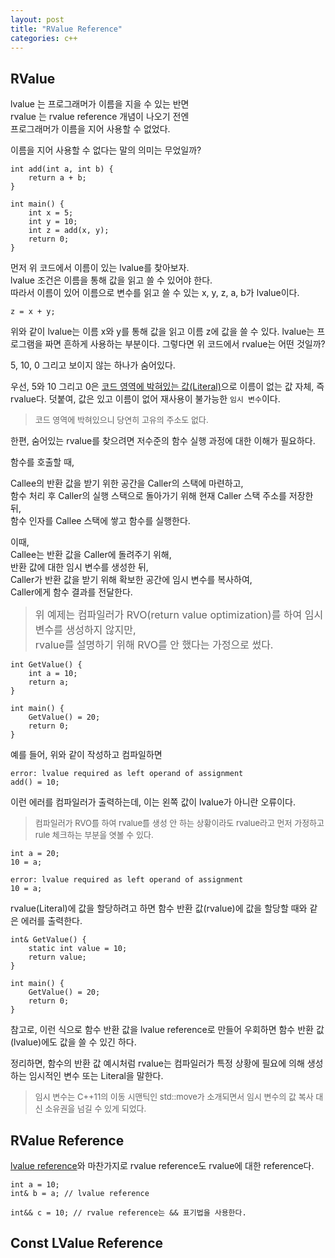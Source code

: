 ```yaml
---
layout: post
title: "RValue Reference"
categories: c++
---
```


## RValue

<!-- begin_excerpt -->

lvalue 는 프로그래머가 이름을 지을 수 있는 반면 <br>
rvalue 는 rvalue reference 개념이 나오기 전엔 <br> 
프로그래머가 이름을 지어 사용할 수 없었다.<br> 

<!-- end_excerpt -->

이름을 지어 사용할 수 없다는 말의 의미는 무었일까?

```
int add(int a, int b) {
    return a + b;
}

int main() {
    int x = 5;
    int y = 10;
    int z = add(x, y);
    return 0;
}
```

먼저 위 코드에서 이름이 있는 lvalue를 찾아보자. <br> 
lvalue 조건은 이름을 통해 값을 읽고 쓸 수 있어야 한다. <br> 
따라서 이름이 있어 이름으로 변수를 읽고 쓸 수 있는 x, y, z, a, b가 lvalue이다.

```
z = x + y;
```
위와 같이 lvalue는 이름 x와 y를 통해 값을 읽고 이름 z에 값을 쓸 수 있다.
lvalue는 프로그램을 짜면 흔하게 사용하는 부분이다. 그렇다면 위 코드에서 rvalue는 어떤 것일까?

5, 10, 0 그리고 보이지 않는 하나가 숨어있다.

우선, 5와 10 그리고 0은 [코드 영역에 박혀있는 값(Literal)](https://en.wikipedia.org/wiki/Literal_(computer_programming))으로 이름이 없는 값 자체, 즉 rvalue다. 덧붙여, 값은 있고 이름이 없어 재사용이 불가능한 `임시 변수`이다.

> <font size="2"> 
> 코드 영역에 박혀있으니 당연히 고유의 주소도 없다.
> </font>

한편, 숨어있는 rvalue를 찾으려면 저수준의 함수 실행 과정에 대한 이해가 필요하다.

함수를 호출할 때,

Callee의 반환 값을 받기 위한 공간을 Caller의 스택에 마련하고, <br>
함수 처리 후 Caller의 실행 스택으로 돌아가기 위해 현재 Caller 스택 주소를 저장한 뒤, <br>함수 인자를 Callee 스택에 쌓고 함수를 실행한다.

이때, <br>
Callee는 반환 값을 Caller에 돌려주기 위해, <br>
반환 값에 대한 임시 변수를 생성한 뒤, <br>
Caller가 반환 값을 받기 위해 확보한 공간에 임시 변수를 복사하여, <br>
Caller에게 함수 결과를 전달한다.

> <font size="3"> 
> 위 예제는 컴파일러가 RVO(return value optimization)를 하여 임시 변수를 생성하지 않지만,  <br>
> rvalue를 설명하기 위해 RVO를 안 했다는 가정으로 썼다.
> </font>


```
int GetValue() {
    int a = 10;
    return a;
}

int main() {
    GetValue() = 20;
    return 0;
}
```
예를 들어, 위와 같이 작성하고 컴파일하면 

```
error: lvalue required as left operand of assignment
add() = 10;
```
이런 에러를 컴파일러가 출력하는데, 이는 왼쪽 값이 lvalue가 아니란 오류이다. 

> <font size="2"> 
> 컴파일러가 RVO를 하여 rvalue를 생성 안 하는 상황이라도 rvalue라고 먼저 가정하고 rule 체크하는 부분을 엿볼 수 있다.
> </font>

```
int a = 20;
10 = a;

error: lvalue required as left operand of assignment
10 = a;
```
rvalue(Literal)에 값을 할당하려고 하면 함수 반환 값(rvalue)에 값을 할당할 때와 같은 에러를 출력한다.


```
int& GetValue() {
    static int value = 10;
    return value;
}

int main() {
    GetValue() = 20;
    return 0;
}
```
참고로, 이런 식으로 함수 반환 값을 lvalue reference로 만들어 우회하면 함수 반환 값(lvalue)에도 값을 쓸 수 있긴 하다.

정리하면, 함수의 반환 값 예시처럼 rvalue는 컴파일러가 특정 상황에 필요에 의해 생성하는 임시적인 변수 또는 Literal을 말한다. 

> <font size="2"> 
> 임시 변수는 C++11의 이동 시맨틱인 std::move가 소개되면서 임시 변수의 값 복사 대신 소유권을 넘길 수 있게 되었다.
> </font>


## RValue Reference

[lvalue reference](../../../../language/2023/05/27/c++-ref-pointer.html)와 마찬가지로 rvalue reference도 rvalue에 대한 reference다.

```
int a = 10;
int& b = a; // lvalue reference

int&& c = 10; // rvalue reference는 && 표기법을 사용한다.
``` 



## Const LValue Reference


